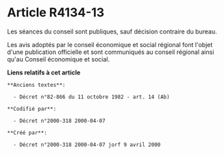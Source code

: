 # Article R4134-13

Les séances du conseil sont publiques, sauf décision contraire du bureau.

Les avis adoptés par le conseil économique et social régional font l'objet d'une publication officielle et sont communiqués
au conseil régional ainsi qu'au Conseil économique et social.

**Liens relatifs à cet article**

	**Anciens textes**:

	  - Décret n°82-866 du 11 octobre 1982 - art. 14 (Ab)

	**Codifié par**:

	  - Décret n°2000-318 2000-04-07

	**Créé par**:

	  - Décret n°2000-318 2000-04-07 jorf 9 avril 2000
